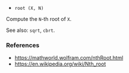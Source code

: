 - `root (X, N)`

Compute the `N`-th root of `X`.

See also: `sqrt`, `cbrt`.

### References

- https://mathworld.wolfram.com/nthRoot.html
- https://en.wikipedia.org/wiki/Nth_root
